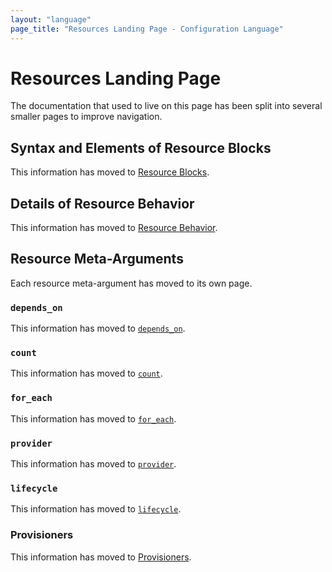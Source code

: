 ```yaml
---
layout: "language"
page_title: "Resources Landing Page - Configuration Language"
---
```


# Resources Landing Page

The documentation that used to live on this page has been split into several
smaller pages to improve navigation.


<a id="resource-syntax"></a>
<a id="resource-types"></a>
<a id="providers"></a>
<a id="resource-arguments"></a>
<a id="documentation-for-resource-types"></a>
<a id="meta-arguments"></a>
<a id="operation-timeouts"></a>

## Syntax and Elements of Resource Blocks

This information has moved to
[Resource Blocks](/docs/configuration/blocks/resources/syntax.html).

<a id="resource-behavior"></a>
<a id="accessing-resource-attributes"></a>
<a id="resource-dependencies"></a>
<a id="local-only-resources"></a>

## Details of Resource Behavior

This information has moved to
[Resource Behavior](/docs/configuration/blocks/resources/behavior.html).

## Resource Meta-Arguments

Each resource meta-argument has moved to its own page.

<a id="depends_on-explicit-resource-dependencies"></a>

### `depends_on`

This information has moved to
[`depends_on`](/docs/configuration/blocks/meta-arguments/depends_on.html).

<a id="count-multiple-resource-instances-by-count"></a>
<a id="the-count-object"></a>
<a id="referring-to-instances"></a>
<a id="using-expressions-in-count"></a>
<a id="when-to-use-for_each-instead-of-count"></a>

### `count`

This information has moved to
[`count`](/docs/configuration/blocks/meta-arguments/count.html).

<a id="for_each-multiple-resource-instances-defined-by-a-map-or-set-of-strings"></a>
<a id="the-each-object"></a>
<a id="using-expressions-in-for_each"></a>
<a id="referring-to-instances-1"></a>
<a id="using-sets"></a>

### `for_each`

This information has moved to
[`for_each`](/docs/configuration/blocks/meta-arguments/for_each.html).

<a id="provider-selecting-a-non-default-provider-configuration"></a>

### `provider`

This information has moved to
[`provider`](/docs/configuration/blocks/meta-arguments/resource-provider.html).

<a id="lifecycle-lifecycle-customizations"></a>

### `lifecycle`

This information has moved to
[`lifecycle`](/docs/configuration/blocks/meta-arguments/lifecycle.html).

<a id="provisioner-and-connection-resource-provisioners"></a>

### Provisioners

This information has moved to
[Provisioners](/docs/configuration/blocks/resources/provisioners/index.html).
